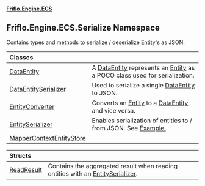 #### [Friflo.Engine.ECS](index.md 'index')

## Friflo.Engine.ECS.Serialize Namespace

Contains types and methods to serialize / deserialize [Entity](Entity.md 'Friflo.Engine.ECS.Entity')'s as JSON.

| Classes | |
| :--- | :--- |
| [DataEntity](DataEntity.md 'Friflo.Engine.ECS.Serialize.DataEntity') | A [DataEntity](DataEntity.md 'Friflo.Engine.ECS.Serialize.DataEntity') represents an [Entity](Entity.md 'Friflo.Engine.ECS.Entity') as a POCO class used for serialization. |
| [DataEntitySerializer](DataEntitySerializer.md 'Friflo.Engine.ECS.Serialize.DataEntitySerializer') | Used to serialize a single [DataEntity](DataEntity.md 'Friflo.Engine.ECS.Serialize.DataEntity') to JSON. |
| [EntityConverter](EntityConverter.md 'Friflo.Engine.ECS.Serialize.EntityConverter') | Converts an [Entity](Entity.md 'Friflo.Engine.ECS.Entity') to a [DataEntity](DataEntity.md 'Friflo.Engine.ECS.Serialize.DataEntity') and vice versa. |
| [EntitySerializer](EntitySerializer.md 'Friflo.Engine.ECS.Serialize.EntitySerializer') | Enables serialization of entities to / from JSON. See <a href="https://friflo.gitbook.io/friflo.engine.ecs/examples/general#json-serialization">Example.</a> |
| [MapperContextEntityStore](MapperContextEntityStore.md 'Friflo.Engine.ECS.Serialize.MapperContextEntityStore') | |

| Structs | |
| :--- | :--- |
| [ReadResult](ReadResult.md 'Friflo.Engine.ECS.Serialize.ReadResult') | Contains the aggregated result when reading entities with an [EntitySerializer](EntitySerializer.md 'Friflo.Engine.ECS.Serialize.EntitySerializer'). |
